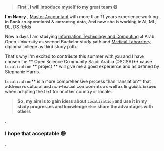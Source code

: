 

> **First , I will introduce myself to my great team 😄**


**I'm  Nancy**  , [Master Accountant](https://github.com/nancyalaswad90/nancyalaswad90/blob/master/%D8%A7%D9%84%D8%AC%D8%A7%D9%85%D8%B9%D8%A7%D8%AA.pdf) with more than 11 years experience working in Bank on operational & extracting data, And now she is working in AI, ML, DL, DS fields 



Now a days I am studying  [Information Technology and Computing](https://github.com/nancyalaswad90/nancyalaswad90/blob/master/second%20.md)  at Arab Open University as second Bachelor  study path and  [Medical Laboratory](https://github.com/nancyalaswad90/Medical-Laboratory/blob/main/README.md)   diploma college as third  study path.



That's why I'm excited to contribute this summer with you and I have chosen the ** Open Science Community Saudi Arabia (OSCSA)** cause  `Localization`  ** project  ** will give me a good experience  and as defined by Stephanie Harris.



`Localization`** is a more comprehensive process than translation** that addresses cultural and non-textual components as well as linguistic issues when adapting the text for another country or locale.



> **So , my aim is to gain ideas about `Localization` and use it in my study progresses and knowledge `then` share the advantages with others** 


.


### I hope that acceptable 😄


.
